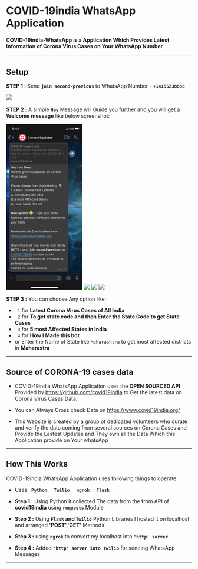 # COVID-19india WhatsApp Application

#### COVID-19india-WhatsApp is a Application Which Provides Latest Information of Corona Virus Cases on Your WhatsApp Number
***
## Setup
**STEP 1 :** Send **```join second-previous```** to WhatsApp Number - **``` +14155238886 ```**

<img src="images/join%20second-previous.PNG" height=450>


**STEP 2 :** A simple **```Hey```** Message will Guide you further and you will get a **Welcome message** like below screenshot:

<img src="images/welcome%20message.PNG" height=450> <img src="images/allindiacases.PNG" height=450> <img src="images/most%20affceted%20states.PNG" height=450> <img src="images/getdistrictfromstate.PNG" height=450>

**STEP 3 :** You can choose Any option like :
* ``` 1``` for **Latest Corona Virus Cases of All India**
* ``` 2``` for **To get state code and then Enter the State Code to get State Cases**
* ``` 3``` for **5 most Affected States in India**
* ``` 4``` for **How I Made this bot**
* or Enter the Name of State like ```Maharashtra``` to get most affected districts in **Maharastra**
***
## Source of CORONA-19 cases data
* COVID-19india WhatsApp Application uses the **OPEN SOURCED API** Provided by https://github.com/covid19india to Get the latest data on Corona Virus Cases Data.

* You can Always Cross check Data on https://www.covid19india.org/

* This Website is created by a group of dedicated volunteers who curate and verify the data coming from several sources on Corona Cases and Provide the Lastest Updates and They own all the Data Which this Application provide on Your whatsApp
***

## How This Works
COVID-19india WhatsApp Application uses following things to operate:
* Uses **```  Python  ```** **```  Twilio  ```** **```  ngrok  ```** **```  Flask  ```**

* **Step 1 :** Using Python it collected The data from the from API of **covid19india** using **```requests```** Module
* **Step 2 :** Using **```Flask``` and ```Twilio```** Python Libraries I hosted it on localhost and arranged **'POST','GET'** Methods
* **Step 3 :** using **```ngrok```** to convert my localhost into **```'http' server```**
* **Step 4 :** Added **```'http' server into Twilio```** for sending WhatsApp Messages
***
